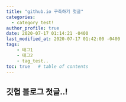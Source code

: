 ```yaml
---
title: "github.io 구축하기 첫글"
categories: 
  - category_test!
author_profile: true
date: 2020-07-17 01:14:21 -0400
last_modified_at: 2020-07-17 01:42:00 -0400
tags:
    - 태그1
    - 태그2
    - tag_test..
toc: true   # table of contents
---
```


<h2> 깃헙 블로그 첫글..! </h2>
